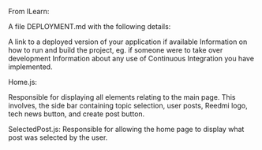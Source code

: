 From ILearn:

A file DEPLOYMENT.md with the following details: 

A link to a deployed version of your application if available
Information on how to run and build the project, eg. if someone were to take over development
Information about any use of Continuous Integration you have implemented.



Home.js:

Responsible for displaying all elements relating to the main page. This involves, the side bar containing topic selection, user posts, Reedmi logo, tech news button, and create post button.

SelectedPost.js:
Responsible for allowing the home page to display what post was selected by the user.